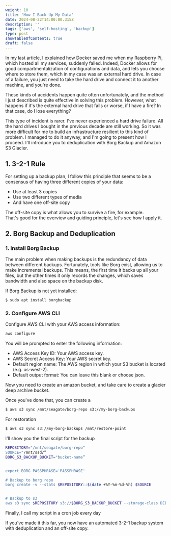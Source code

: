 ```yaml
---
weight: 10
title: 'How I Back Up My Data'
date: 2024-08-22T14:00:00.315Z
description: ''
tags: ['aws', 'self-hosting', 'backup']
type: post
showTableOfContents: true
draft: false
---
```


In my last article, I explained how Docker saved me when my Raspberry Pi, which hosted all my services, suddenly failed. Indeed, Docker allows for good compartmentalization of configurations and data, and lets you choose where to store them, which in my case was an external hard drive. In case of a failure, you just need to take the hard drive and connect it to another machine, and you're done.

These kinds of accidents happen quite often unfortunately, and the method I just described is quite effective in solving this problem.
However, what happens if it's the external hard drive that fails or worse, if I have a fire? In that case, do I lose everything?

This type of incident is rarer. I've never experienced a hard drive failure. All the hard drives I bought in the previous decade are still working. So it was more difficult for me to build an infrastructure resilient to this kind of problem. I managed to do it anyway, and I'm going to present how I proceed. I'll introduce you to deduplication with Borg Backup and Amazon S3 Glacier.

## 1. 3-2-1 Rule

For setting up a backup plan, I follow this principle that seems to be a consensus of having three different copies of your data:

- Use at least 3 copies
- Use two different types of media
- And have one off-site copy

The off-site copy is what allows you to survive a fire, for example.  
That's good for the overview and guiding principle, let's see how I apply it.

## 2. Borg Backup and Deduplication

### 1. Install Borg Backup

The main problem when making backups is the redundancy of data between different backups. Fortunately, tools like Borg exist, allowing us to make incremental backups. This means, the first time it backs up all your files, but the other times it only records the changes, which saves bandwidth and also space on the backup disk.

If Borg Backup is not yet installed:

```bash
$ sudo apt install borgbackup
```

### 2. Configure AWS CLI

Configure AWS CLI with your AWS access information:

```bash
aws configure
```

You will be prompted to enter the following information:

- AWS Access Key ID: Your AWS access key.
- AWS Secret Access Key: Your AWS secret key.
- Default region name: The AWS region in which your S3 bucket is located (e.g. us-west-2).
- Default output format: You can leave this blank or choose json.

Now you need to create an amazon bucket, and take care to create a glacier deep archive bucket.

Once you've done that, you can create a

```bash
$ aws s3 sync /mnt/seagate/borg-repo s3://my-borg-backups
```

For restoration

```bash
$ aws s3 sync s3://my-borg-backups /mnt/restore-point
```

I'll show you the final script for the backup

```bash
REPOSITORY="/mnt/seagate/borg-repo”
SOURCE="/mnt/ssd/”
BORG_S3_BACKUP_BUCKET="bucket-name”


export BORG_PASSPHRASE='PASSPHRASE'

# Backup to borg repo
borg create -v --stats $REPOSITORY::$(date +%Y-%m-%d-%h) $SOURCE


# Backup to s3
aws s3 sync $REPOSITORY s3://$BORG_S3_BACKUP_BUCKET --storage-class DEEP_ARCHIVE --delete
```

Finally, I call my script in a cron job every day

If you've made it this far, you now have an automated 3-2-1 backup system with deduplication and an off-site copy.
